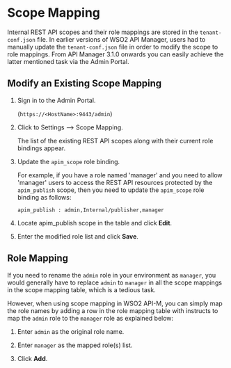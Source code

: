 # Scope Mapping

Internal REST API scopes and their role mappings are stored in the `tenant-conf.json` file. In earlier versions of WSO2 API Manager, users had to manually update the `tenant-conf.json` file in order to modify the scope to role mappings. From API Manager 3.1.0
onwards you can easily achieve the latter mentioned task via the Admin Portal.

## Modify an Existing Scope Mapping

1. Sign in to the Admin Portal.

   (`https://<HostName>:9443/admin`)

2. Click to Settings --> Scope Mapping. 

    The list of the existing REST API scopes along with their current role bindings appear.

3. Update the `apim_scope` role binding.
    
   For example, if you have a role named 'manager' and you need to allow 'manager' users to access the REST API resources protected by the `apim_publish` scope, then you need to update the `apim_scope` role binding as follows:

   ```
   apim_publish : admin,Internal/publisher,manager
   ```
4. Locate apim_publish scope in the table and click **Edit**. 

5. Enter the modified role list and click **Save**.

## Role Mapping

If you need to rename the `admin` role in your environment as `manager`, you would generally have to replace `admin` to `manager` in all the scope mappings in the scope mapping table, which is a tedious task.

However, when using scope mapping in WSO2 API-M, you can simply map the role names by adding a row in the role mapping table with instructs to map the `admin` role to the `manager` role as explained below:

1. Enter `admin` as the original role name.

2. Enter `manager` as the mapped role(s) list.

3. Click **Add**.

